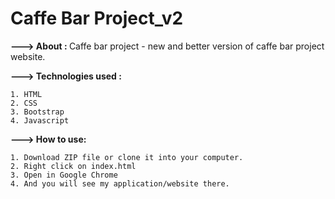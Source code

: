 # Caffe Bar Project_v2

<b>---> About : </b>Caffe bar project - new and better version of caffe bar project website.

<b>---> Technologies used : </b> 

    1. HTML
    2. CSS
    3. Bootstrap
    4. Javascript

<b>---> How to use:</b> 

    1. Download ZIP file or clone it into your computer.
    2. Right click on index.html 
    3. Open in Google Chrome
    4. And you will see my application/website there.

